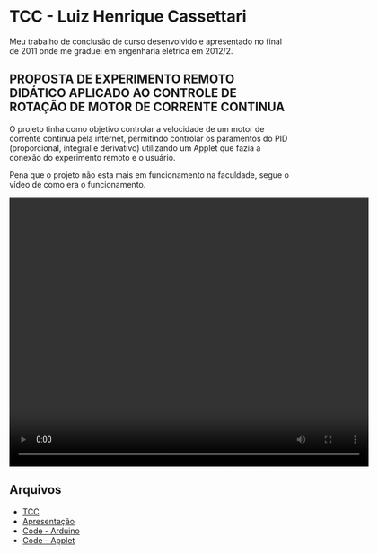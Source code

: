# TCC - Luiz Henrique Cassettari

Meu trabalho de conclusão de curso desenvolvido e apresentado no final de 2011 onde me graduei em engenharia elétrica em 2012/2.

## PROPOSTA DE EXPERIMENTO REMOTO DIDÁTICO APLICADO AO CONTROLE DE ROTAÇÃO DE MOTOR DE CORRENTE CONTINUA 

O projeto tinha como objetivo controlar a velocidade de um motor de corrente continua pela internet, permitindo controlar os paramentos do PID (proporcional, integral e derivativo) utilizando um Applet que fazia a conexão do experimento remoto e o usuário.

Pena que o projeto não esta mais em funcionamento na faculdade, segue o vídeo de como era o funcionamento.

<video width="640" height="480" controls preload> 
    <source src="TCC Funcionamento.mp4"></source>
    <source src="TCC Funcionamento.webm"></source> 
</video>

## Arquivos

* <a href="TCC_LUIZ_HENRIQUE_CASSETTARI.pdf" target="_blank">TCC</a> 
* <a href="TCC_LHC_Apresentação.pdf" target="_blank">Apresentação</a> 
* <a href="Code/Arduino" target="_blank">Code - Arduino</a> 
* <a href="Code/Java" target="_blank">Code - Applet</a> 